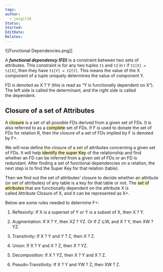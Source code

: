 ```yaml
---
tags: 
author:
  - jacgit18
Status: 
Started: 
EditDate: 
Relates:
---
```



![[Functional Dependencies.png]]

A ***functional dependency (FD)*** is a constraint between two sets of attributes. This constraint is for any two tuples `t1` and `t2` in r if `t1[X] = t2[X]`, then they have `t1[Y] = t2[Y]`. This means the value of the X component of a tuple uniquely determines the value of component Y.  

FD is denoted as X ? Y (this is read as “Y is functionally dependent on X”). The left side is called the determinant, and the right side is called the dependent. 

## Closure of a set of Attributes 

A <mark style="background: #FFF3A3A6;">closure</mark> is a set of all possible FDs derived from a given set of FDs. It is also referred to as a <mark style="background: #FFF3A3A6;">complete</mark> set of FDs. If F is used to donate the set of FDs for relation R, then the closure of a set of FDs implied by F is denoted by F+. 

We will now define the closure of a set of attributes concerning a given set of FDs. It will help<mark style="background: #FFF3A3A6;"> identify the super Key</mark> of the relationship and find whether an FD can be inferred from a given set of FDs or an FD is redundant. After finding a set of functional dependencies on a relation, the next step is to find the Super Key for that relation (table). 

Then we find out the set of attributes’ closure to decide whether an attribute (or set of attributes) of any table is a key for that table or not. The <mark style="background: #FFF3A3A6;">set of attributes </mark>that are functionally dependent on the attribute X is called Attribute Closure of X, and it can be represented as X+. 

Below are some rules needed to determine F+: 

1.  Reflexivity: If X is a superset of Y or Y is a subset of X, then X ? Y. 

2.  Augmentation: If X ? Y, then XZ ? YZ. Or If Z ⊆W, and X ? Y, then XW ? YZ. 

3.  Transitivity: If X ? Y and Y ? Z, then X ? Z. 

4.  Union: If X ? Y and X ? Z, then X ? YZ. 

5.  Decomposition: If X ? YZ, then X ? Y and X ? Z. 

6.  Pseudo-Transitivity: If X ? Y and YW ? Z, then XW ? Z.